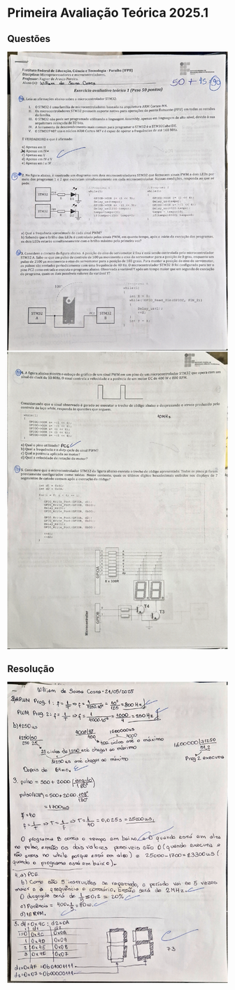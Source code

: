 # Primeira Avaliação Teórica 2025.1

## Questões

![Questões - parte 1](rsc/prova1.jpg)
![Questões - parte 2](rsc/prova2.jpg)

## Resolução

![Resolução](rsc/respostas.jpg)

